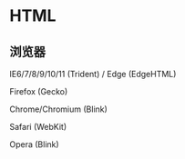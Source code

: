 HTML
======

浏览器
--------
IE6/7/8/9/10/11 (Trident) / Edge (EdgeHTML)

Firefox (Gecko)

Chrome/Chromium (Blink)

Safari (WebKit)

Opera (Blink)
